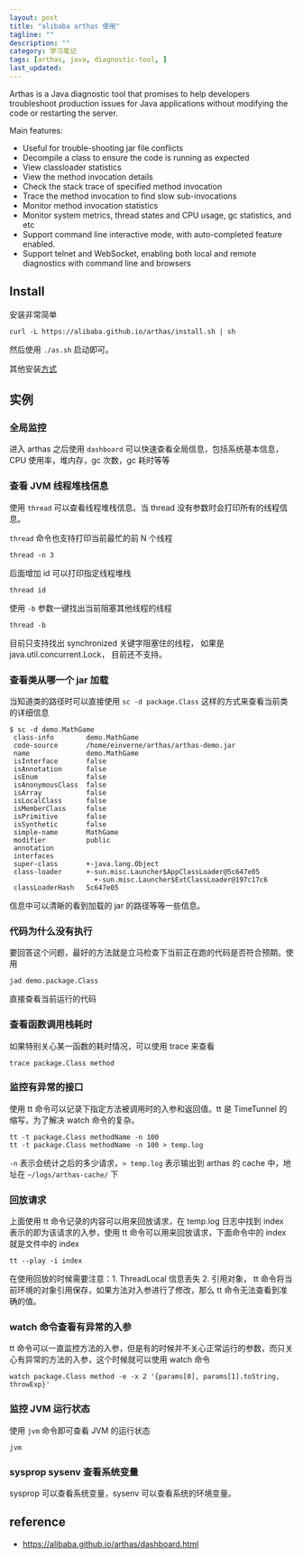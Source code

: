 ```yaml
---
layout: post
title: "alibaba arthas 使用"
tagline: ""
description: ""
category: 学习笔记
tags: [arthas, java, diagnostic-tool, ]
last_updated:
---
```


Arthas is a Java diagnostic tool that promises to help developers troubleshoot production issues for Java applications without modifying the code or restarting the server.

Main features:

- Useful for trouble-shooting jar file conflicts
- Decompile a class to ensure the code is running as expected
- View classloader statistics
- View the method invocation details
- Check the stack trace of specified method invocation
- Trace the method invocation to find slow sub-invocations
- Monitor method invocation statistics
- Monitor system metrics, thread states and CPU usage, gc statistics, and etc
- Support command line interactive mode, with auto-completed feature enabled.
- Support telnet and WebSocket, enabling both local and remote diagnostics with command line and browsers

## Install
安装非常简单

    curl -L https://alibaba.github.io/arthas/install.sh | sh

然后使用 `./as.sh` 启动即可。

其他安装[方式](https://alibaba.github.io/arthas/install-detail.html)

## 实例

### 全局监控
进入 arthas 之后使用 `dashboard` 可以快速查看全局信息，包括系统基本信息，CPU 使用率，堆内存，gc 次数，gc 耗时等等

### 查看 JVM 线程堆栈信息
使用 `thread` 可以查看线程堆栈信息。当 thread 没有参数时会打印所有的线程信息。

`thread` 命令也支持打印当前最忙的前 N 个线程

    thread -n 3

后面增加 id 可以打印指定线程堆栈

    thread id

使用 `-b` 参数一键找出当前阻塞其他线程的线程

    thread -b

目前只支持找出 synchronized 关键字阻塞住的线程， 如果是 java.util.concurrent.Lock， 目前还不支持。

### 查看类从哪一个 jar 加载
当知道类的路径时可以直接使用 `sc -d package.Class` 这样的方式来查看当前类的详细信息

    $ sc -d demo.MathGame
     class-info        demo.MathGame
     code-source       /home/einverne/arthas/arthas-demo.jar
     name              demo.MathGame
     isInterface       false
     isAnnotation      false
     isEnum            false
     isAnonymousClass  false
     isArray           false
     isLocalClass      false
     isMemberClass     false
     isPrimitive       false
     isSynthetic       false
     simple-name       MathGame
     modifier          public
     annotation
     interfaces
     super-class       +-java.lang.Object
     class-loader      +-sun.misc.Launcher$AppClassLoader@5c647e05
                         +-sun.misc.Launcher$ExtClassLoader@197c17c6
     classLoaderHash   5c647e05

信息中可以清晰的看到加载的 jar 的路径等等一些信息。

### 代码为什么没有执行
要回答这个问题，最好的方法就是立马检查下当前正在跑的代码是否符合预期。使用

    jad demo.package.Class

直接查看当前运行的代码

### 查看函数调用栈耗时
如果特别关心某一函数的耗时情况，可以使用 trace 来查看

    trace package.Class method

### 监控有异常的接口
使用 tt 命令可以记录下指定方法被调用时的入参和返回值。tt 是 TimeTunnel 的缩写，为了解决 watch 命令的复杂。

    tt -t package.Class methodName -n 100
    tt -t package.Class methodName -n 100 > temp.log

`-n` 表示会统计之后的多少请求，`> temp.log` 表示输出到 arthas 的 cache 中，地址在 `~/logs/arthas-cache/` 下

### 回放请求
上面使用 tt 命令记录的内容可以用来回放请求，在 temp.log 日志中找到 index 表示的即为该请求的入参，使用 tt 命令可以用来回放请求，下面命令中的 index 就是文件中的 index

    tt --play -i index

在使用回放的时候需要注意：1. ThreadLocal 信息丢失 2. 引用对象， tt 命令将当前环境的对象引用保存，如果方法对入参进行了修改，那么 tt 命令无法查看到准确的值。

### watch 命令查看有异常的入参
tt 命令可以一直监控方法的入参，但是有的时候并不关心正常运行的参数，而只关心有异常的方法的入参，这个时候就可以使用 watch 命令

    watch package.Class method -e -x 2 '{params[0], params[1].toString, throwExp}'


### 监控 JVM 运行状态
使用 `jvm` 命令即可查看 JVM 的运行状态

    jvm

### sysprop sysenv 查看系统变量
sysprop 可以查看系统变量，sysenv 可以查看系统的环境变量。


## reference

- <https://alibaba.github.io/arthas/dashboard.html>
